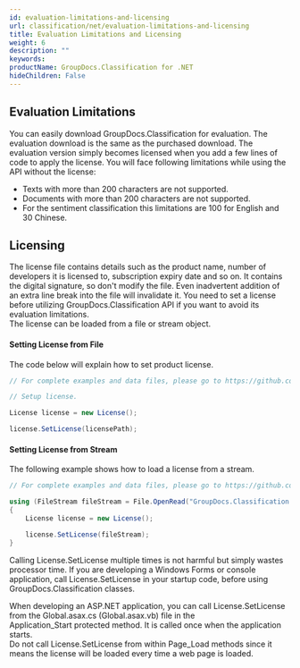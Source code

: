 ```yaml
---
id: evaluation-limitations-and-licensing
url: classification/net/evaluation-limitations-and-licensing
title: Evaluation Limitations and Licensing
weight: 6
description: ""
keywords: 
productName: GroupDocs.Classification for .NET
hideChildren: False
---
```

## Evaluation Limitations

You can easily download GroupDocs.Classification for evaluation. The evaluation download is the same as the purchased download. The evaluation version simply becomes licensed when you add a few lines of code to apply the license. You will face following limitations while using the API without the license:  

*   Texts with more than 200 characters are not supported.
*   Documents with more than 200 characters are not supported.
*   For the sentiment classification this limitations are 100 for English and 30 Chinese.

## Licensing

The license file contains details such as the product name, number of developers it is licensed to, subscription expiry date and so on. It contains the digital signature, so don't modify the file. Even inadvertent addition of an extra line break into the file will invalidate it. You need to set a license before utilizing GroupDocs.Classification API if you want to avoid its evaluation limitations.   
The license can be loaded from a file or stream object.

#### Setting License from File

The code below will explain how to set product license.

```csharp
// For complete examples and data files, please go to https://github.com/groupdocs-classification/GroupDocs.Classification-for-.NET

// Setup license.

License license = new License();

license.SetLicense(licensePath);
```

#### Setting License from Stream

The following example shows how to load a license from a stream.

```csharp
// For complete examples and data files, please go to https://github.com/groupdocs-classification/GroupDocs.Classification-for-.NET

using (FileStream fileStream = File.OpenRead("GroupDocs.Classification.lic"))
{
    License license = new License();

    license.SetLicense(fileStream);
}
```

Calling License.SetLicense multiple times is not harmful but simply wastes processor time. If you are developing a Windows Forms or console application, call License.SetLicense in your startup code, before using GroupDocs.Classification classes. 

When developing an ASP.NET application, you can call License.SetLicense from the Global.asax.cs (Global.asax.vb) file in the Application\_Start protected method. It is called once when the application starts.   
Do not call License.SetLicense from within Page\_Load methods since it means the license will be loaded every time a web page is loaded.
